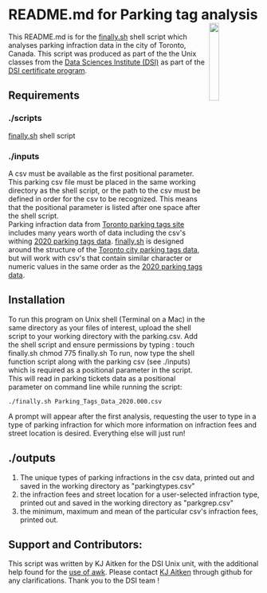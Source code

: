 # README.md for Parking tag analysis          <img mg align="right" src="https://user-images.githubusercontent.com/13381429/200181080-fdca823f-52f0-433b-b4b4-32e6391cdc60.png" width=20% height=20%>

This README.md is for the [finally.sh](https://github.com/kjaitken/git_repo/blob/main/finally.sh) shell script which analyses parking infraction data in the city of Toronto, Canada. This script was produced as part of the the Unix classes from the [Data Sciences Institute (DSI)](https://datasciences.utoronto.ca/) as part of the [DSI certificate program](https://datasciencecertificate.ca/). 

## Requirements  

### ./scripts
[finally.sh](https://github.com/kjaitken/git_repo/blob/main/finally.sh) shell script

### ./inputs 
A csv must be available as the first positional parameter. This parking csv file must be placed in the same working directory as the shell script, or the path to the csv must be defined in order for the csv to be recognized. This means that the positional parameter is listed after one space after the shell script.  
Parking infraction data from [Toronto parking tags site](https://open.toronto.ca/dataset/parking-tickets/) includes many years worth of data including the csv's withing [2020 parking tags data](https://ckan0.cf.opendata.inter.prod-toronto.ca/dataset/8c233bc2-1879-44ff-a0e4-9b69a9032c54/resource/0d26a209-6e61-4154-9d7-8a6ad0e2d14d/download/parking-tickets-2020.zip). [finally.sh](https://github.com/kjaitken/git_repo/blob/main/finally.sh) is designed around the structure of the [Toronto city parking tags data](https://open.toronto.ca/dataset/parking-tickets/), but will work with csv's that contain similar character or numeric values in the same order as the [2020 parking tags data](https://ckan0.cf.opendata.inter.prod-toronto.ca/dataset/8c233bc2-1879-44ff-a0e4-9b69a9032c54/resource/0d26a209-6e61-4154-9d70-8a6ad0e2d14d/download/parking-tickets-2020.zip). 

## Installation 
To run this program on Unix shell (Terminal on a Mac) in the same directory as your files of interest, upload the shell script to your working directory with the parking.csv.
Add the shell script and ensure permissions by typing : 
    touch finally.sh
    chmod 775 finally.sh
To run, now type the shell function script along with the parking csv (see ./inputs) which is required as a positional parameter in the script. This will read in parking tickets data as a positional parameter on command line while running the script: 
    
    ./finally.sh Parking_Tags_Data_2020.000.csv
  
A prompt will appear after the first analysis, requesting the user to type in a type of parking infraction for which more information on infraction fees and street location is desired. 
Everything else will just run!

## ./outputs
  1. The unique types of parking infractions in the csv data, printed out and saved in the working directory as "parkingtypes.csv"
  2. the infraction fees and street location for a user-selected infraction type, printed out and saved in the working directory as "parkgrep.csv"
  3. the minimum, maximum and mean of the particular csv's infraction fees, printed out.
  
## Support and Contributors: 
 
This script was written by KJ Aitken for the DSI Unix unit, with the additional help found for the [use of awk](https://stackoverflow.com/questions/214363/whats-the-quickest-way-to-get-the-mean-of-a-set-of-numbers-from-the-command-lin). Please contact [KJ Aitken](https://github.com/kjaitken) through github for any clarifications. Thank you to the DSI team !
